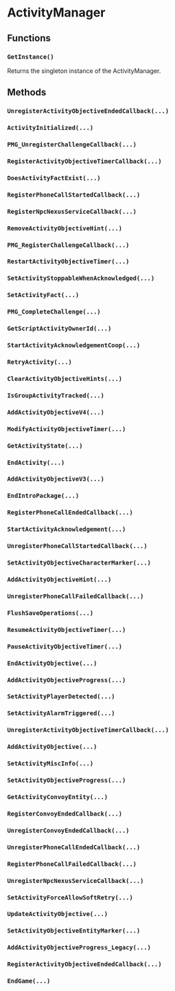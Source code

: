 # ActivityManager

## Functions

### `GetInstance()`

Returns the singleton instance of the ActivityManager.

## Methods

### `UnregisterActivityObjectiveEndedCallback(...)`

### `ActivityInitialized(...)`

### `PMG_UnregisterChallengeCallback(...)`

### `RegisterActivityObjectiveTimerCallback(...)`

### `DoesActivityFactExist(...)`

### `RegisterPhoneCallStartedCallback(...)`

### `RegisterNpcNexusServiceCallback(...)`

### `RemoveActivityObjectiveHint(...)`

### `PMG_RegisterChallengeCallback(...)`

### `RestartActivityObjectiveTimer(...)`

### `SetActivityStoppableWhenAcknowledged(...)`

### `SetActivityFact(...)`

### `PMG_CompleteChallenge(...)`

### `GetScriptActivityOwnerId(...)`

### `StartActivityAcknowledgementCoop(...)`

### `RetryActivity(...)`

### `ClearActivityObjectiveHints(...)`

### `IsGroupActivityTracked(...)`

### `AddActivityObjectiveV4(...)`

### `ModifyActivityObjectiveTimer(...)`

### `GetActivityState(...)`

### `EndActivity(...)`

### `AddActivityObjectiveV3(...)`

### `EndIntroPackage(...)`

### `RegisterPhoneCallEndedCallback(...)`

### `StartActivityAcknowledgement(...)`

### `UnregisterPhoneCallStartedCallback(...)`

### `SetActivityObjectiveCharacterMarker(...)`

### `AddActivityObjectiveHint(...)`

### `UnregisterPhoneCallFailedCallback(...)`

### `FlushSaveOperations(...)`

### `ResumeActivityObjectiveTimer(...)`

### `PauseActivityObjectiveTimer(...)`

### `EndActivityObjective(...)`

### `AddActivityObjectiveProgress(...)`

### `SetActivityPlayerDetected(...)`

### `SetActivityAlarmTriggered(...)`

### `UnregisterActivityObjectiveTimerCallback(...)`

### `AddActivityObjective(...)`

### `SetActivityMiscInfo(...)`

### `SetActivityObjectiveProgress(...)`

### `GetActivityConvoyEntity(...)`

### `RegisterConvoyEndedCallback(...)`

### `UnregisterConvoyEndedCallback(...)`

### `UnregisterPhoneCallEndedCallback(...)`

### `RegisterPhoneCallFailedCallback(...)`

### `UnregisterNpcNexusServiceCallback(...)`

### `SetActivityForceAllowSoftRetry(...)`

### `UpdateActivityObjective(...)`

### `SetActivityObjectiveEntityMarker(...)`

### `AddActivityObjectiveProgress_Legacy(...)`

### `RegisterActivityObjectiveEndedCallback(...)`

### `EndGame(...)`
